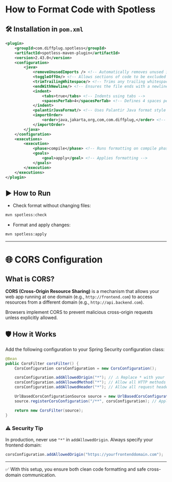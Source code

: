 
# How to Format Code with Spotless

## 🛠 Installation in `pom.xml`

```xml
<plugin>
    <groupId>com.diffplug.spotless</groupId>
    <artifactId>spotless-maven-plugin</artifactId>
    <version>2.43.0</version>
    <configuration>
        <java>
            <removeUnusedImports /> <!-- Automatically removes unused import statements -->
            <toggleOffOn/> <!-- Allows sections of code to be excluded from formatting using // spotless:off -->
            <trimTrailingWhitespace/> <!-- Trims any trailing whitespaces -->
            <endWithNewline/> <!-- Ensures the file ends with a newline -->
            <indent>
                <tabs>true</tabs> <!-- Indents using tabs -->
                <spacesPerTab>4</spacesPerTab> <!-- Defines 4 spaces per tab for alignment -->
            </indent>
            <palantirJavaFormat/> <!-- Uses Palantir Java format style (Google Java Format base) -->
            <importOrder>
                <order>java,jakarta,org,com,com.diffplug,</order> <!-- Custom order of import groups -->
            </importOrder>
        </java>
    </configuration>
    <executions>
        <execution>
            <phase>compile</phase> <!-- Runs formatting on compile phase -->
            <goals>
                <goal>apply</goal> <!-- Applies formatting -->
            </goals>
        </execution>
    </executions>
</plugin>
```

## ▶ How to Run

- Check format without changing files:  
```bash
mvn spotless:check
```

- Format and apply changes:  
```bash
mvn spotless:apply
```

---

# 🌐 CORS Configuration

## What is CORS?

**CORS (Cross-Origin Resource Sharing)** is a mechanism that allows your web app running at one domain (e.g., `http://frontend.com`) to access resources from a different domain (e.g., `http://api.backend.com`).

Browsers implement CORS to prevent malicious cross-origin requests unless explicitly allowed.

## 🛡 How it Works

Add the following configuration to your Spring Security configuration class:

```java
@Bean
public CorsFilter corsFilter() {
    CorsConfiguration corsConfiguration = new CorsConfiguration();

    corsConfiguration.addAllowedOrigin("*"); // ⚠ Replace * with your specific web domain for production!
    corsConfiguration.addAllowedMethod("*"); // Allow all HTTP methods (GET, POST, etc.)
    corsConfiguration.addAllowedHeader("*"); // Allow all request headers

    UrlBasedCorsConfigurationSource source = new UrlBasedCorsConfigurationSource();
    source.registerCorsConfiguration("/**", corsConfiguration); // Apply to all endpoints

    return new CorsFilter(source);
}
```

### ⚠ Security Tip

In production, never use `"*"` in `addAllowedOrigin`. Always specify your frontend domain:

```java
corsConfiguration.addAllowedOrigin("https://yourfrontenddomain.com");
```

---

✅ With this setup, you ensure both clean code formatting and safe cross-domain communication.
